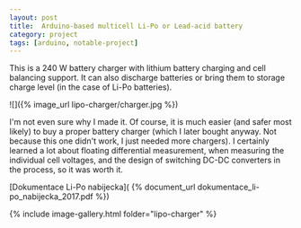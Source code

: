 ```yaml
---
layout: post
title:  Arduino-based multicell Li-Po or Lead-acid battery 
category: project
tags: [arduino, notable-project]
---
```


This is a 240 W battery charger with lithium battery charging and cell balancing support. It can also discharge batteries or bring them to storage charge level (in the case of Li-Po batteries).

![]({% image_url lipo-charger/charger.jpg %})

I'm not even sure why I made it. Of course, it is much easier (and safer most likely) to buy a proper battery charger (which I later bought anyway. Not because this one didn't work, I just needed more chargers). I certainly learned a lot about floating differential measurement, when measuring the individual cell voltages, and the design of switching DC-DC converters in the process, so it was worth it.

[Dokumentace Li-Po nabijecka]( {% document_url dokumentace_li-po_nabijecka_2017.pdf %})

{% include image-gallery.html folder="lipo-charger" %}
